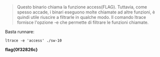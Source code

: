 > Questo binario chiama la funzione access(FLAG). Tuttavia, come spesso accade, i binari eseguono molte chiamate ad altre funzioni, è quindi utile riuscire a filtrarle in qualche modo. Il comando ltrace fornisce l'opzione -e che permette di filtrare le funzioni chiamate.

Basta runnare:
```
ltrace -e 'access' ./sw-10
```

**flag{0f32826c}**